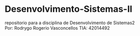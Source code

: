 # Desenvolvimento-Sistemas-II
repositorio para a disciplina de Desenvolvimento de Sistemas2
<br>Por: Rodrygo Rogerio Vasconcellos
TIA: 42014492
